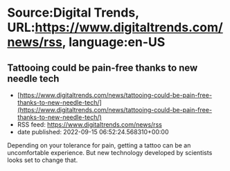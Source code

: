 # Source:Digital Trends, URL:https://www.digitaltrends.com/news/rss, language:en-US

## Tattooing could be pain-free thanks to new needle tech
 - [https://www.digitaltrends.com/news/tattooing-could-be-pain-free-thanks-to-new-needle-tech/](https://www.digitaltrends.com/news/tattooing-could-be-pain-free-thanks-to-new-needle-tech/)
 - RSS feed: https://www.digitaltrends.com/news/rss
 - date published: 2022-09-15 06:52:24.568310+00:00

Depending on your tolerance for pain, getting a tattoo can be an uncomfortable experience. But new technology developed by scientists looks set to change that.

